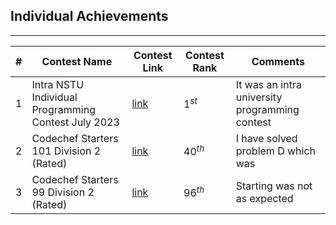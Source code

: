 ## Individual Achievements
---
| # | Contest Name | Contest Link | Contest Rank | Comments |
|--|--------|-------|-------|---------|
| 1 | Intra NSTU Individual Programming Contest July 2023 | [link](https://www.hackerrank.com/contests/intra-nstu-individual-programming-contest-july-2023/leaderboard) | $1^{st}$ | It was an intra university programming contest |
| 2 | Codechef Starters 101 Division 2 (Rated) | [link](https://www.codechef.com/START101B) | $40^{th}$ | I have solved problem D which was |
| 3 | Codechef Starters 99 Division 2 (Rated) |  [link](https://www.codechef.com/START99B) | $96^{th}$ | Starting was not as expected |
